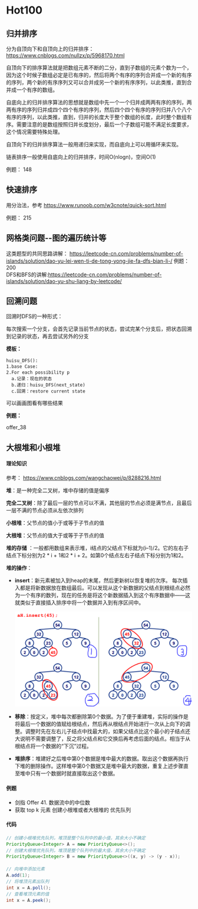 # Hot100

## 归并排序

分为自顶向下和自顶向上的归并排序：https://www.cnblogs.com/nullzx/p/5968170.html

自顶向下的排序算法就是把数组元素不断的二分，直到子数组的元素个数为一个，因为这个时候子数组必定是已有序的，然后将两个有序的序列合并成一个新的有序的序列，两个新的有序序列又可以合并成另一个新的有序序列，以此类推，直到合并成一个有序的数组。

自底向上的归并排序算法的思想就是数组中先一个一个归并成两两有序的序列，两两有序的序列归并成四个四个有序的序列，然后四个四个有序的序列归并八个八个有序的序列，以此类推，直到，归并的长度大于整个数组的长度，此时整个数组有序。需要注意的是数组按照归并长度划分，最后一个子数组可能不满足长度要求，这个情况需要特殊处理。

自顶向下的归并排序算法一般用递归来实现，而自底向上可以用循环来实现。

链表排序一般使用自底向上的归并排序，时间O(nlogn)，空间O(1)



例题： 148


## 快速排序
用分治法，参考   https://www.runoob.com/w3cnote/quick-sort.html

例题： 215



## 网格类问题--图的遍历统计等
这类题型的共同思路讲解：
https://leetcode-cn.com/problems/number-of-islands/solution/dao-yu-lei-wen-ti-de-tong-yong-jie-fa-dfs-bian-li-/
例题：200  
DFS和BFS的讲解:https://leetcode-cn.com/problems/number-of-islands/solution/dao-yu-shu-liang-by-leetcode/





## 回溯问题

回溯时DFS的一种形式：

每次搜索一个分支，会首先记录当前节点的状态，尝试完某个分支后，把状态回溯到记录的状态，再去尝试另外的分支

**模板：**

```
huisu_DFS():
1.base Case:
2.For each possibility p
  a.记录：现在的状态
  b.递归：huisu_DFS(next_state)
  c.回溯：restore current state
```

可以画画图看有哪些结果

**例题：**

offer_38



## 大根堆和小根堆

#### 理论知识

参考： https://www.cnblogs.com/wangchaowei/p/8288216.html

**堆**：是一种完全二叉树，堆中存储的值是偏序

**完全二叉树**：除了最后一层的节点可以不满，其他层的节点必须是满节点，且最后一层不满的节点必须从左依次排列

**小根堆**：父节点的值小于或等于子节点的值

**大根堆**：父节点的值大于或等于子节点的值

**堆的存储** ：一般都用数组来表示堆，i结点的父结点下标就为(i–1)/2。它的左右子结点下标分别为2 * i + 1和2 * i + 2。如第0个结点左右子结点下标分别为1和2。

**堆的操作**：

- **insert**：新元素被加入到heap的末尾，然后更新树以恢复堆的次序。
  每次插入都是将新数据放在数组最后。可以发现从这个新数据的父结点到根结点必然为一个有序的数列，现在的任务是将这个新数据插入到这个有序数据中——这就类似于直接插入排序中将一个数据并入到有序区间中。

  ![image-20210707105956410](img/image-20210707105956410.png)

- **移除**：按定义，堆中每次都删除第0个数据。为了便于重建堆，实际的操作是将最后一个数据的值赋给根结点，然后再从根结点开始进行一次从上向下的调整。调整时先在左右儿子结点中找最大的，如果父结点比这个最小的子结点还大说明不需要调整了，反之将父结点和它交换后再考虑后面的结点。相当于从根结点将一个数据的“下沉”过程。

- **堆排序**：堆建好之后堆中第0个数据是堆中最大的数据。取出这个数据再执行下堆的删除操作。这样堆中第0个数据又是堆中最大的数据，重复上述步骤直至堆中只有一个数据时就直接取出这个数据。



#### 例题

- 剑指 Offer 41. 数据流中的中位数
- 获取 top k 元素 创建小根堆或者大根堆的 优先队列

#### 代码

```java
// 创建小根堆优先队列，堆顶是整个队列中的最小值，其余大小不确定
PriorityQueue<Integer> A = new PriorityQueue<>();  
// 创建大根堆优先队列，堆顶是整个队列中的最大值，其余大小不确定
PriorityQueue<Integer> B = new PriorityQueue<>((x, y) -> (y - x));

// 向堆中添加元素
A.add(1);
// 将堆顶元素出队列
int x = A.poll();
// 查看堆顶元素的值
int x = A.peek();
```

